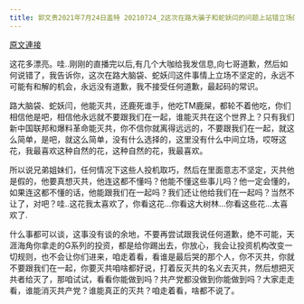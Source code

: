 ```yaml
---
title: 郭文贵2021年7月24日盖特 20210724_2这次在路大骗子和蛇妖闫的问题上站错立场的，爆料革命和新中国联邦不接受任何理由的道歉
---
```


[原文連接](https://gnews.org/ThreadView/53481261)

这花多漂亮。哇..刚刚的直播完以后,有几个大咖给我发信息,向七哥道歉，然后如何说错了，我告诉你，这次在路大脑袋、蛇妖闫这件事情上立场不坚定的，永远不可能有和解的机会，永远没有道歉，我不接受任何道歉，最起码的常识。


路大脑袋、蛇妖闫，他能灭共，还鹿死谁手，他吃TM鹿屎，都轮不着他吃，你们相信他是吧，相信他永远就不要跟我们在一起，谁能灭共在这个世界上？只有我们新中国联邦和爆料革命能灭共，你不信你就离得远远的，不要跟我们在一起，就这么简单，是吧，就这么简单，没有什么选择的，这里没有什么中间立场，哎呀这花，我最喜欢这种自然的花，这种自然的花，我最喜欢。


所以说兄弟姐妹们，任何情况下这些人投机取巧，然后在里面意志不坚定，灭共他是假的，他要真想灭共，他连这都不懂吗？他能不懂这些事儿吗？他一定会懂的，如果连这都不懂的话，他能跟我们在一起吗？我们还让他给我们在一起吗？当然不让了，对吧？哇..这花我太喜欢了，你看这花…你看这大树林…你看这些花…太喜欢了.


什么事都可以谈，这事没有谈的余地，不要再尝试跟我说任何道歉，绝不可能，天涯海角你拿走的G系列的投资，都是给你踢出去，你放心，我会让投资机构改变一切规则，也不会让你们进来，咱走着看，看谁是最后哭的那个人，你不灭共，你就不要跟我们在一起，你要灭共咱啥都好说，打着反灭共的名义去灭共，然后想把灭共者给灭了，那咱试试，看看你能做到吗？共产党都没做到你能做到吗？大家走走看，谁能消灭共产党？谁能真正的灭共？咱走着看，啥都不说了。
